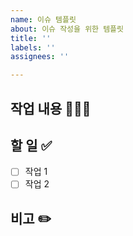 ```yaml
---
name: 이슈 템플릿
about: 이슈 작성을 위한 템플릿
title: ''
labels: ''
assignees: ''

---
```


## 작업 내용 👩🏻‍💻
<!-- 어떤 작업인지 간단히 작성 -->

## 할 일 ✅
- [ ] 작업 1
- [ ] 작업 2

## 비고 ✏️
<!-- 참고 링크나 추가 메모 -->

